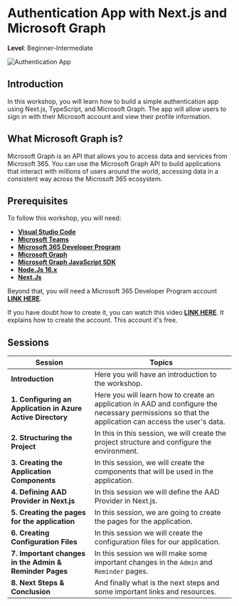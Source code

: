 # Authentication App with Next.js and Microsoft Graph

**Level**: Beginner-Intermediate

![Authentication App](/img/authentication-workshop/authentication.gif "Authentication App")

## Introduction

In this workshop, you will learn how to build a simple authentication app using Next.js, TypeScript, and Microsoft Graph. The app will allow users to sign in with their Microsoft account and view their profile information.

## What Microsoft Graph is?

Microsoft Graph is an API that allows you to access data and services from Microsoft 365. You can use the Microsoft Graph API to build applications that interact with millions of users around the world, accessing data in a consistent way across the Microsoft 365 ecosystem.

## Prerequisites

To follow this workshop, you will need:

- **[Visual Studio Code](https://code.visualstudio.com/)**
- **[Microsoft Teams](https://www.microsoft.com/en-us/microsoft-teams/download-app?rtc=2)**
- **[Microsoft 365 Developer Program](https://developer.microsoft.com/en-us/microsoft-365/dev-program)**
- **[Microsoft Graph](https://developer.microsoft.com/en-us/graph)**
- **[Microsoft Graph JavaScript SDK](https://github.com/microsoftgraph/msgraph-sdk-javascript)**
- **[Node.Js 16.x](https://nodejs.org/en/)**
- **[Next.Js](https://nextjs.org/learn/foundations/about-nextjs)**

Beyond that, you will need a Microsoft 365 Developer Program account **[LINK HERE](https://developer.microsoft.com/en-us/microsoft-365/dev-program)**. 

If you have doubt how to create it, you can watch this video **[LINK HERE](https://www.youtube.com/watch?v=JvWLgirC8xs)**. It explains how to create the account. This account it's free. 

## Sessions


| Session                                                     | Topics                                                                                                                                              |
| ----------------------------------------------------------- | --------------------------------------------------------------------------------------------------------------------------------------------------- |
| **Introduction**                                            | Here you will have an introduction to the workshop.                                                                                                 |
| **1. Configuring an Application in Azure Active Directory** | Here you will learn how to create an application in AAD and configure the necessary permissions so that the application can access the user's data. |  |
| **2. Structuring the Project**                              | In this in this session, we will create the project structure and configure the environment.                                                        |
| **3. Creating the Application Components**                  | In this session, we will create the components that will be used in the application.                                                                |
| **4. Defining AAD Provider in Next.js**                     | In this session we will define the AAD Provider in Next.js.                                                                                         |
| **5. Creating the pages for the application**               | In this session, we are going to create the pages for the application.                                                                              |
| **6. Creating Configuration Files**                         | In this session we will create the configuration files for our application.                                                                         |
| **7. Important changes in the Admin & Reminder Pages**      | In this session we will make some important changes in the `Admin` and `Reminder` pages.                                                            |
| **8. Next Steps & Conclusion**                              | And finally what is the next steps and some important links and resources.                                                                          |



